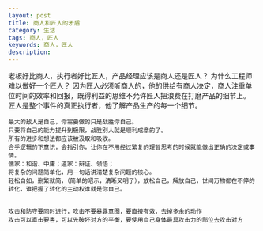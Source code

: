 ```yaml
---
layout: post
title: 商人和匠人的矛盾
category: 生活
tags: 商人，匠人
keywords: 商人，匠人
description: 
---
```


老板好比商人，执行者好比匠人，产品经理应该是商人还是匠人？
为什么工程师难以做好一个匠人？
因为匠人必须听商人的，他的供给有商人决定，商人注重单位时间的效率和回报，既得利益的思维不允许匠人把浪费在打磨产品的细节上。
匠人是整个事件的真正执行者，他了解产品生产的每一个细节。

    最大的敌人是自己，你需要做的只是战胜你自己。
    只要将自己的能力提升到极限，战胜别人就是顺利成章的了。
    所有的进步和想法都应该被汲取和吸收。
    合乎逻辑的下意识，会指引你，让你在不用经过繁复的理智思考的时候就能做出正确的决定或事情。
    儒家：和谐、中庸；道家：辩证、领悟；
    将复杂的问题简单化，用一句话讲清楚复杂问题的核心。
    轻松自如，删繁就简，（简单的昭示，清晰又明了），放松自己，解放自己，世间万物都在不停的转化，谁把握了转化的主动权谁就是你自己。


    攻击和防守要同时进行，攻击不要暴露意图，要直接有效，去掉多余的动作
    攻击可以直击要害，可以先破坏对方的平衡，要使用自己身体最具攻击力的部位去攻击对方


